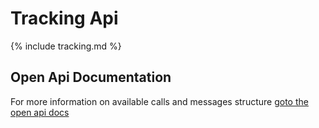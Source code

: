 # Tracking Api

{% include tracking.md %}

## Open Api Documentation
For more information on available calls and messages structure [goto the open api docs](./open-api)